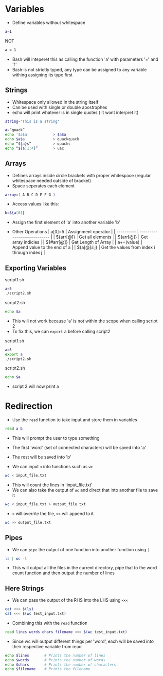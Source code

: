 # Variables

- Define variables without whitespace

```bash
a=1
```

NOT

```bash
a = 1
```

- Bash will inteperet this as calling the function 'a' with parameters '=' and '1'
- Bash is not strictly typed, any type can be assigned to any variable withing assigning its type first

## Strings

- Whitespace only allowed in the string itself
- Can be used with single or double apostrophes
- echo will print whatever is in single quotes ( it wont interpret it)

```bash
string="This is a string"
```

```bash
a=“quack” 
echo '$a$a'           > $a$a
echo $a$a             > quackquack 
echo “${a}s”          > quacks 
echo “${a:1:4}”       > uac
```

## Arrays

- Defines arrays inside circle brackets with proper whitespace (regular whitespace needed outside of bracket)
- Space seperates each element

```bash
array=( A B C D E F G )
```

- Access values like this:

```bash
b=${a[0]}
```

- Assign the first element of 'a' into another variable 'b'

- Other Operations
| a[0]=5     | Assignment operator          |
| ---------- | ---------------------------- |
| ${arr[@]}  | Get all elements             |
| ${arr[@]}  | Get array indicies           |
| ${#arr[@]} | Get Length of Array          |
| a+=(value) | Append value to the end of a |
|    ${a[@]:i:j}        | Get the values from index i through index j                             |

## Exporting Variables

script1.sh 
```bash
a=5 
./script2.sh  
```
script2.sh
```bash
echo $a
```

- This will not work because 'a' is not within the scope when calling script 2
-  To fix this, we can `export` a before calling script2

script1.sh 
```bash
a=5
export a
./script2.sh  
```
script2.sh
```bash
echo $a
```

- script 2 will now print a

# Redirection

- Use the `read` function to take input and store them in variables

```bash
read a b
```

- This will prompt the user to type something
- The first 'word' (set of connected characters) will be saved into 'a'
- The rest will be saved into 'b'

- We can input `<` into functions such as `wc` 

```bash
wc < input_file.txt
```

- This will count the lines in 'input_file.txt'
- We can also take the output of `wc` and direct that into another file to save it

```bash
wc < input_file.txt > output_file.txt
```

- `>` will overrite the file, `>>` will append to it

```bash
wc >> output_file.txt
```


## Pipes

- We can `pipe` the output of one function into another function using `|`

```bash
ls | wc -l
```

- This will output all the files in the current directory, pipe that to the word count function and then output the number of lines

## Here Strings

- We can pass the output of the RHS into the LHS using `<<<`

```bash
cat <<< $(ls) 
cat <<< $(wc test_input.txt)
```

- Combining this with the `read` function

```bash
read lines words chars filename <<< $(wc test_input.txt)
```

- Since wc will output different things per 'word', each will be saved into their respective variable from read

```bash
echo $lines       # Prints the number of lines 
echo $words       # Prints the number of words 
echo $chars       # Prints the number of characters 
echo $filename    # Prints the filename
```

